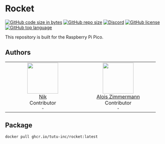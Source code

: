 # Rocket
[![GitHub code size in bytes](https://img.shields.io/github/languages/code-size/tutu-inc/rocket?color=GREEN&label=Github%20Code%20Size&logo=Github)](https://github.com/Tutu-Inc/Rocket.git)
[![GitHub repo size](https://img.shields.io/github/repo-size/tutu-inc/rocket?label=Docker%20Image%20Size&logo=Docker&logoColor=FFF)](https://github.com/Tutu-Inc/Rocket/pkgs/container/rocket)
[![Discord](https://img.shields.io/discord/488677373835870208?color=5865f2&label=Discord&logo=Discord&logoColor=FFF)](https://discord.com/invite/bQzf79Y)
[![GitHub license](https://img.shields.io/github/license/tutu-inc/rocket?label=License)](https://github.com/Tutu-Inc/Rocket/blob/master/LICENSE)
[![GitHub top language](https://img.shields.io/github/languages/top/Tutu-Inc/Rocket?color=A07&label=Top%20Language%20&logo=C%2B%2B)](https://github.com/Tutu-Inc/Rocket)

This repository is built for the Raspberry Pi Pico.

## Authors
<table>
  <tbody>
  	<tr>
      <td align="center" valign="top" style="width:32%">
        <a href="https://github.com/chjj">
          <img width="100" height="100" src="https://avatars.githubusercontent.com/u/70855940?v=4">
        </a>
        <br>
        <a href="https://github.com/nikplay12345">Nik</a>
        <div>Contributor</div>
        <small>-</small>
      </td>
      <td align="center" valign="top" style="width:32%">
        <a href="https://github.com/joshbruce">
          <img width="100" height="100" src="https://avatars.githubusercontent.com/u/70854906?s=64&v=4">
        </a>
        <br>
        <a href="https://joshbruce.com">Alois Zimmermann</a>
        <div>Contributor</div>
        <small>-</small>
      </td>  
    </tr>
  </tbody>
</table>

## Package
```bash
docker pull ghcr.io/tutu-inc/rocket:latest
```
